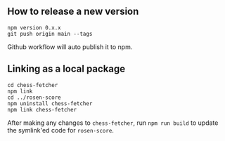 ## How to release a new version

    npm version 0.x.x
    git push origin main --tags

Github workflow will auto publish it to npm.

## Linking as a local package

    cd chess-fetcher
    npm link
    cd ../rosen-score
    npm uninstall chess-fetcher
    npm link chess-fetcher

After making any changes to `chess-fetcher`, run `npm run build` to update the symlink'ed code for `rosen-score`.
